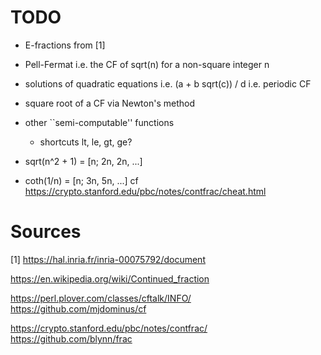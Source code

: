 
# TODO

* E-fractions from [1]

* Pell-Fermat i.e. the CF of sqrt(n) for a non-square integer n
* solutions of quadratic equations
    i.e. (a + b sqrt(c)) / d
    i.e. periodic CF
* square root of a CF via Newton's method
* other ``semi-computable'' functions
  * shortcuts lt, le, gt, ge?
* sqrt(n^2 + 1) = [n; 2n, 2n, ...]
* coth(1/n) = [n; 3n, 5n, ...]
  cf https://crypto.stanford.edu/pbc/notes/contfrac/cheat.html

# Sources

  [1] https://hal.inria.fr/inria-00075792/document

  https://en.wikipedia.org/wiki/Continued_fraction

  https://perl.plover.com/classes/cftalk/INFO/
  https://github.com/mjdominus/cf


  https://crypto.stanford.edu/pbc/notes/contfrac/
  https://github.com/blynn/frac
